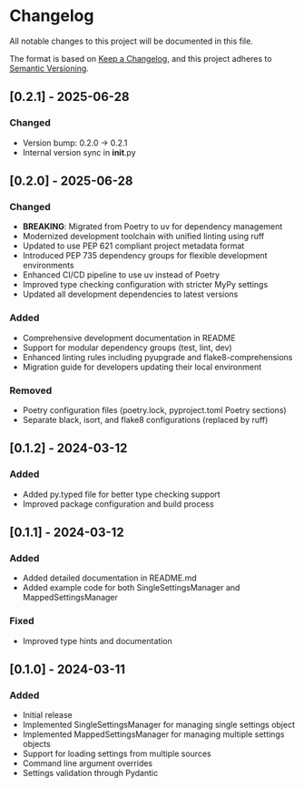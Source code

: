 # Changelog

All notable changes to this project will be documented in this file.

The format is based on [Keep a Changelog](https://keepachangelog.com/en/1.0.0/),
and this project adheres to [Semantic Versioning](https://semver.org/spec/v2.0.0.html).
## [0.2.1] - 2025-06-28

### Changed
- Version bump: 0.2.0 → 0.2.1
- Internal version sync in __init__.py

## [0.2.0] - 2025-06-28

### Changed
- **BREAKING**: Migrated from Poetry to uv for dependency management
- Modernized development toolchain with unified linting using ruff
- Updated to use PEP 621 compliant project metadata format
- Introduced PEP 735 dependency groups for flexible development environments
- Enhanced CI/CD pipeline to use uv instead of Poetry
- Improved type checking configuration with stricter MyPy settings
- Updated all development dependencies to latest versions

### Added
- Comprehensive development documentation in README
- Support for modular dependency groups (test, lint, dev)
- Enhanced linting rules including pyupgrade and flake8-comprehensions
- Migration guide for developers updating their local environment

### Removed
- Poetry configuration files (poetry.lock, pyproject.toml Poetry sections)
- Separate black, isort, and flake8 configurations (replaced by ruff)

## [0.1.2] - 2024-03-12

### Added
- Added py.typed file for better type checking support
- Improved package configuration and build process

## [0.1.1] - 2024-03-12

### Added
- Added detailed documentation in README.md
- Added example code for both SingleSettingsManager and MappedSettingsManager

### Fixed
- Improved type hints and documentation

## [0.1.0] - 2024-03-11

### Added
- Initial release
- Implemented SingleSettingsManager for managing single settings object
- Implemented MappedSettingsManager for managing multiple settings objects
- Support for loading settings from multiple sources
- Command line argument overrides
- Settings validation through Pydantic
